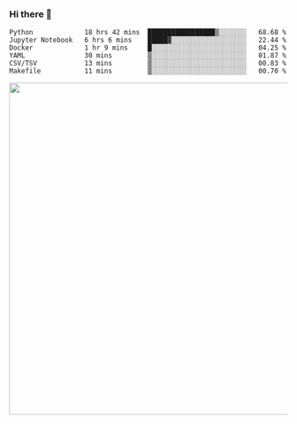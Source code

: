 ### Hi there 👋

<!--START_SECTION:waka-->

```text
Python             18 hrs 42 mins  █████████████████▒░░░░░░░   68.68 %
Jupyter Notebook   6 hrs 6 mins    █████▓░░░░░░░░░░░░░░░░░░░   22.44 %
Docker             1 hr 9 mins     █░░░░░░░░░░░░░░░░░░░░░░░░   04.25 %
YAML               30 mins         ▒░░░░░░░░░░░░░░░░░░░░░░░░   01.87 %
CSV/TSV            13 mins         ▒░░░░░░░░░░░░░░░░░░░░░░░░   00.83 %
Makefile           11 mins         ▒░░░░░░░░░░░░░░░░░░░░░░░░   00.70 %
```

<!--END_SECTION:waka-->

<img src="https://wakatime.com/share/@QuantumA/fc1cfcd9-4c6f-41e9-9c18-f86f6df42a11.svg?sanitize=true" width="600">

<!--
**QuantumA/QuantumA** is a ✨ _special_ ✨ repository because its `README.md` (this file) appears on your GitHub profile.

Here are some ideas to get you started:

- 🔭 I’m currently working on ...
- 🌱 I’m currently learning ...
- 👯 I’m looking to collaborate on ...
- 🤔 I’m looking for help with ...
- 💬 Ask me about ...
- 📫 How to reach me: ...
- 😄 Pronouns: ...
- ⚡ Fun fact: ...
-->
